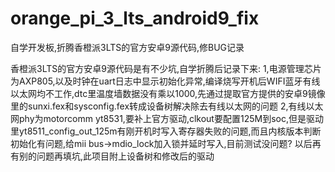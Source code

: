 # orange_pi_3_lts_android9_fix
自学开发板,折腾香橙派3LTS的官方安卓9源代码,修BUG记录

香橙派3LTS的官方安卓9源代码是有不少坑,自学折腾后记录下来:
1,电源管理芯片为AXP805,以及时钟在uart日志中显示初始化异常,编译烧写开机后WIFI蓝牙有线以太网均不工作,dtc里温度墙数据没有乘以1000,先通过提取官方提供的安卓9镜像里的sunxi.fex和sysconfig.fex转成设备树解决除去有线以太网的问题
2,有线以太网phy为motorcomm yt8531,要补上官方驱动,clkout要配置125M到soc,但是驱动里yt8511_config_out_125m有刚开机时写入寄存器失败的问题,而且内核版本判断初始化有问题,给mii bus->mdio_lock加入锁并延时写入,目前测试没问题?
以后再有别的问题再填坑,此项目附上设备树和修改后的驱动
